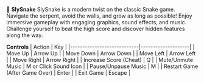 🐍 **SlySnake**
SlySnake is a modern twist on the classic Snake game. Navigate the serpent, avoid the walls, and grow as long as possible! Enjoy immersive gameplay with engaging graphics, sound effects, and music. Challenge yourself to beat the high score and discover hidden features along the way.


**Controls**
| Action                     | Key                |
|----------------------------|--------------------|
| Move Up                    | Arrow Up           |
| Move Down                  | Arrow Down         |
| Move Left                  | Arrow Left         |
| Move Right                 | Arrow Right        |
| Increase Score (Cheat)     | Q                  |
| Mute/Unmute Music          | M or Click Sound Icon |
| Pause/Unpause Music        | M                  |
| Restart Game (After Game Over) | Enter          |
| Exit Game                  | Escape             |
